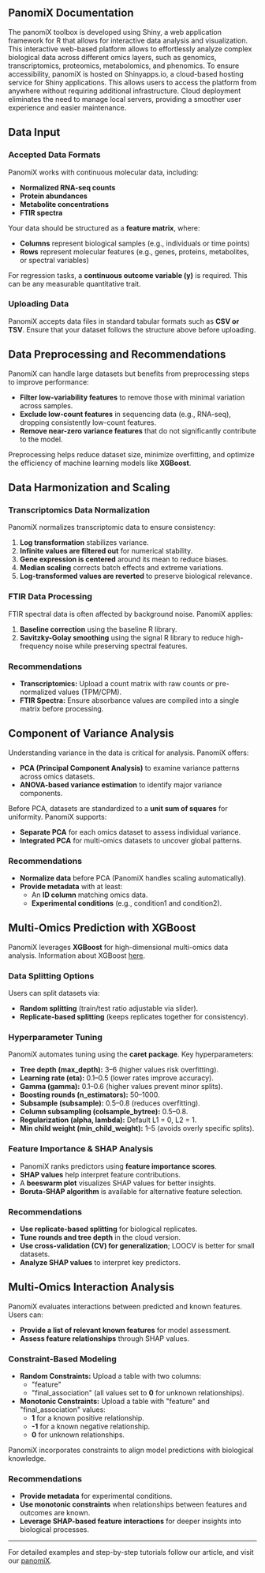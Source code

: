 ## PanomiX Documentation
The panomiX toolbox is developed using Shiny, a web application framework for R that allows for interactive data analysis and visualization. This interactive web-based platform allows to effortlessly analyze complex biological data across different omics layers, such as genomics, transcriptomics, proteomics, metabolomics, and phenomics.
To ensure accessibility, panomiX is hosted on Shinyapps.io, a cloud-based hosting service for Shiny applications. This allows users to access the platform from anywhere without requiring additional infrastructure. Cloud deployment eliminates the need to manage local servers, providing a smoother user experience and easier maintenance.

## Data Input

### Accepted Data Formats
PanomiX works with continuous molecular data, including:
- **Normalized RNA-seq counts**
- **Protein abundances**
- **Metabolite concentrations**
- **FTIR spectra**

Your data should be structured as a **feature matrix**, where:
- **Columns** represent biological samples (e.g., individuals or time points)
- **Rows** represent molecular features (e.g., genes, proteins, metabolites, or spectral variables)

For regression tasks, a **continuous outcome variable (y)** is required. This can be any measurable quantitative trait.

### Uploading Data
PanomiX accepts data files in standard tabular formats such as **CSV or TSV**. Ensure that your dataset follows the structure above before uploading.

## Data Preprocessing and Recommendations
PanomiX can handle large datasets but benefits from preprocessing steps to improve performance:
- **Filter low-variability features** to remove those with minimal variation across samples.
- **Exclude low-count features** in sequencing data (e.g., RNA-seq), dropping consistently low-count features.
- **Remove near-zero variance features** that do not significantly contribute to the model.

Preprocessing helps reduce dataset size, minimize overfitting, and optimize the efficiency of machine learning models like **XGBoost**.

## Data Harmonization and Scaling

### Transcriptomics Data Normalization
PanomiX normalizes transcriptomic data to ensure consistency:
1. **Log transformation** stabilizes variance.
2. **Infinite values are filtered out** for numerical stability.
3. **Gene expression is centered** around its mean to reduce biases.
4. **Median scaling** corrects batch effects and extreme variations.
5. **Log-transformed values are reverted** to preserve biological relevance.

### FTIR Data Processing
FTIR spectral data is often affected by background noise. PanomiX applies:
1. **Baseline correction** using the baseline R library.
2. **Savitzky-Golay smoothing** using the signal R library to reduce high-frequency noise while preserving spectral features.

### Recommendations
- **Transcriptomics:** Upload a count matrix with raw counts or pre-normalized values (TPM/CPM).
- **FTIR Spectra:** Ensure absorbance values are compiled into a single matrix before processing.

## Component of Variance Analysis
Understanding variance in the data is critical for analysis. PanomiX offers:
- **PCA (Principal Component Analysis)** to examine variance patterns across omics datasets.
- **ANOVA-based variance estimation** to identify major variance components.

Before PCA, datasets are standardized to a **unit sum of squares** for uniformity. PanomiX supports:
- **Separate PCA** for each omics dataset to assess individual variance.
- **Integrated PCA** for multi-omics datasets to uncover global patterns.

### Recommendations
- **Normalize data** before PCA (PanomiX handles scaling automatically).
- **Provide metadata** with at least:
  - An **ID column** matching omics data.
  - **Experimental conditions** (e.g., condition1 and condition2).

## Multi-Omics Prediction with XGBoost
PanomiX leverages **XGBoost** for high-dimensional multi-omics data analysis. Information about XGBoost <a href="https://xgboost.readthedocs.io/en/latest//">here</a>.

### Data Splitting Options
Users can split datasets via:
- **Random splitting** (train/test ratio adjustable via slider).
- **Replicate-based splitting** (keeps replicates together for consistency).

### Hyperparameter Tuning
PanomiX automates tuning using the **caret package**. Key hyperparameters:
- **Tree depth (max_depth):** 3–6 (higher values risk overfitting).
- **Learning rate (eta):** 0.1–0.5 (lower rates improve accuracy).
- **Gamma (gamma):** 0.1–0.6 (higher values prevent minor splits).
- **Boosting rounds (n_estimators):** 50–1000.
- **Subsample (subsample):** 0.5–0.8 (reduces overfitting).
- **Column subsampling (colsample_bytree):** 0.5–0.8.
- **Regularization (alpha, lambda):** Default L1 = 0, L2 = 1.
- **Min child weight (min_child_weight):** 1–5 (avoids overly specific splits).

### Feature Importance & SHAP Analysis
- PanomiX ranks predictors using **feature importance scores**.
- **SHAP values** help interpret feature contributions.
- A **beeswarm plot** visualizes SHAP values for better insights.
- **Boruta-SHAP algorithm** is available for alternative feature selection.

### Recommendations
- **Use replicate-based splitting** for biological replicates.
- **Tune rounds and tree depth** in the cloud version.
- **Use cross-validation (CV) for generalization**; LOOCV is better for small datasets.
- **Analyze SHAP values** to interpret key predictors.

## Multi-Omics Interaction Analysis
PanomiX evaluates interactions between predicted and known features. Users can:
- **Provide a list of relevant known features** for model assessment.
- **Assess feature relationships** through SHAP values.

### Constraint-Based Modeling
- **Random Constraints:** Upload a table with two columns:
  - "feature"
  - "final_association" (all values set to **0** for unknown relationships).
- **Monotonic Constraints:** Upload a table with "feature" and "final_association" values:
  - **1** for a known positive relationship.
  - **-1** for a known negative relationship.
  - **0** for unknown relationships.

PanomiX incorporates constraints to align model predictions with biological knowledge.

### Recommendations
- **Provide metadata** for experimental conditions.
- **Use monotonic constraints** when relationships between features and outcomes are known.
- **Leverage SHAP-based feature interactions** for deeper insights into biological processes.

---
For detailed examples and step-by-step tutorials follow our article, and visit our [panomiX](https://szymanskilab.shinyapps.io/panomiX/).


